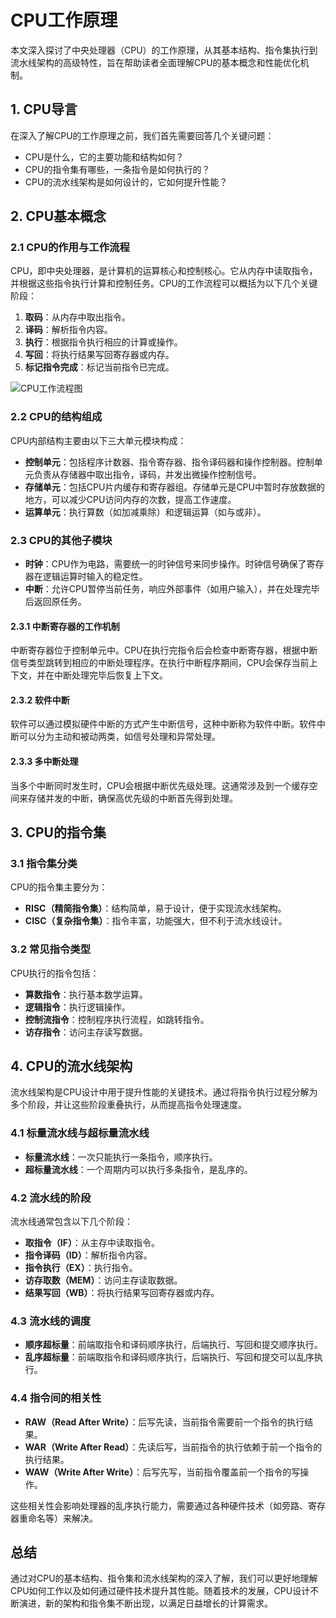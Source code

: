 # CPU工作原理

本文深入探讨了中央处理器（CPU）的工作原理，从其基本结构、指令集执行到流水线架构的高级特性，旨在帮助读者全面理解CPU的基本概念和性能优化机制。

## 1. CPU导言

在深入了解CPU的工作原理之前，我们首先需要回答几个关键问题：

- CPU是什么，它的主要功能和结构如何？
- CPU的指令集有哪些，一条指令是如何执行的？
- CPU的流水线架构是如何设计的，它如何提升性能？

## 2. CPU基本概念

### 2.1 CPU的作用与工作流程

CPU，即中央处理器，是计算机的运算核心和控制核心。它从内存中读取指令，并根据这些指令执行计算和控制任务。CPU的工作流程可以概括为以下几个关键阶段：

1. **取码**：从内存中取出指令。
2. **译码**：解析指令内容。
3. **执行**：根据指令执行相应的计算或操作。
4. **写回**：将执行结果写回寄存器或内存。
5. **标记指令完成**：标记当前指令已完成。

![CPU工作流程图](img/1669785200722.png)

### 2.2 CPU的结构组成

CPU内部结构主要由以下三大单元模块构成：

- **控制单元**：包括程序计数器、指令寄存器、指令译码器和操作控制器。控制单元负责从存储器中取出指令，译码，并发出微操作控制信号。
- **存储单元**：包括CPU片内缓存和寄存器组。存储单元是CPU中暂时存放数据的地方，可以减少CPU访问内存的次数，提高工作速度。
- **运算单元**：执行算数（如加减乘除）和逻辑运算（如与或非）。

### 2.3 CPU的其他子模块

- **时钟**：CPU作为电路，需要统一的时钟信号来同步操作。时钟信号确保了寄存器在逻辑运算时输入的稳定性。
- **中断**：允许CPU暂停当前任务，响应外部事件（如用户输入），并在处理完毕后返回原任务。

#### 2.3.1 中断寄存器的工作机制

中断寄存器位于控制单元中。CPU在执行完指令后会检查中断寄存器，根据中断信号类型跳转到相应的中断处理程序。在执行中断程序期间，CPU会保存当前上下文，并在中断处理完毕后恢复上下文。

#### 2.3.2 软件中断

软件可以通过模拟硬件中断的方式产生中断信号，这种中断称为软件中断。软件中断可以分为主动和被动两类，如信号处理和异常处理。

#### 2.3.3 多中断处理

当多个中断同时发生时，CPU会根据中断优先级处理。这通常涉及到一个缓存空间来存储并发的中断，确保高优先级的中断首先得到处理。

## 3. CPU的指令集

### 3.1 指令集分类

CPU的指令集主要分为：

- **RISC（精简指令集）**：结构简单，易于设计，便于实现流水线架构。
- **CISC（复杂指令集）**：指令丰富，功能强大，但不利于流水线设计。

### 3.2 常见指令类型

CPU执行的指令包括：

- **算数指令**：执行基本数学运算。
- **逻辑指令**：执行逻辑操作。
- **控制流指令**：控制程序执行流程，如跳转指令。
- **访存指令**：访问主存读写数据。

## 4. CPU的流水线架构

流水线架构是CPU设计中用于提升性能的关键技术。通过将指令执行过程分解为多个阶段，并让这些阶段重叠执行，从而提高指令处理速度。

### 4.1 标量流水线与超标量流水线

- **标量流水线**：一次只能执行一条指令，顺序执行。
- **超标量流水线**：一个周期内可以执行多条指令，是乱序的。

### 4.2 流水线的阶段

流水线通常包含以下几个阶段：

- **取指令（IF）**：从主存中读取指令。
- **指令译码（ID）**：解析指令内容。
- **指令执行（EX）**：执行指令。
- **访存取数（MEM）**：访问主存读取数据。
- **结果写回（WB）**：将执行结果写回寄存器或内存。

### 4.3 流水线的调度

- **顺序超标量**：前端取指令和译码顺序执行，后端执行、写回和提交顺序执行。
- **乱序超标量**：前端取指令和译码顺序执行，后端执行、写回和提交可以乱序执行。

### 4.4 指令间的相关性

- **RAW（Read After Write）**：后写先读，当前指令需要前一个指令的执行结果。
- **WAR（Write After Read）**：先读后写，当前指令的执行依赖于前一个指令的执行结果。
- **WAW（Write After Write）**：后写先写，当前指令覆盖前一个指令的写操作。

这些相关性会影响处理器的乱序执行能力，需要通过各种硬件技术（如旁路、寄存器重命名等）来解决。

## 总结

通过对CPU的基本结构、指令集和流水线架构的深入了解，我们可以更好地理解CPU如何工作以及如何通过硬件技术提升其性能。随着技术的发展，CPU设计不断演进，新的架构和指令集不断出现，以满足日益增长的计算需求。
